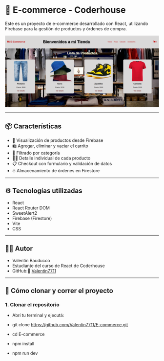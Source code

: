 # 🛒 E-commerce - Coderhouse

Este es un proyecto de e-commerce desarrollado con React, utilizando Firebase para la gestión de productos y órdenes de compra.

![Imagen](/public/img/Captura%20de%20pantalla.png)

---

## 📦 Características

- 🧾 Visualización de productos desde Firebase
- 🛍 Agregar, eliminar y vaciar el carrito
- 🔎 Filtrado por categoría
- 🧑‍💻 Detalle individual de cada producto
- 📋 Checkout con formulario y validación de datos
- 🔥 Almacenamiento de órdenes en Firestore

---

## ⚙️ Tecnologías utilizadas

- React
- React Router DOM
- SweetAlert2
- Firebase (Firestore)
- Vite
- CSS

---

## 👨‍💻 Autor

- Valentín Bauducco
- Estudiante del curso de React de Coderhouse  
- GitHub:📍 [Valentin7711](https://github.com/Valentin7711)

---

## 🚀 Cómo clonar y correr el proyecto
### 1. Clonar el repositorio

- Abrí tu terminal y ejecutá:

- git clone https://github.com/Valentin7711/E-commerce.git
- cd E-commerce
- npm install
- npm run dev

